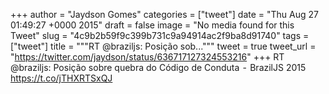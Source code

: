 
+++
author = "Jaydson Gomes"
categories = ["tweet"]
date = "Thu Aug 27 01:49:27 +0000 2015"
draft = false
image = "No media found for this Tweet"
slug = "4c9b2b59f9c399b731c9a94914ac2f9ba8d91740"
tags = ["tweet"]
title = """RT @braziljs: Posição sob..."""
tweet = true
tweet_url = "https://twitter.com/jaydson/status/636717127324553216"
+++
RT @braziljs: Posição sobre quebra do Código de Conduta  -  BrazilJS 2015 https://t.co/jTHXRTSxQJ
